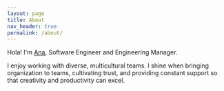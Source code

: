 ```yaml
---
layout: page
title: About
nav_header: true
permalink: /about/
---
```


Hola!
I'm [Ana](https://github.com/anarosas), Software Engineer and Engineering Manager.

I enjoy working with diverse, multicultural teams.
I shine when bringing organization to teams, cultivating trust, and providing constant support so that creativity and productivity can excel.
